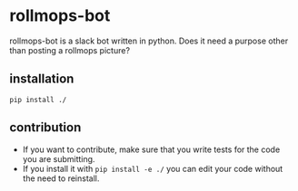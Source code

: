 # rollmops-bot
rollmops-bot is a slack bot written in python. Does it need a purpose other
than posting a rollmops picture?

## installation
```
pip install ./
```
## contribution
* If you want to contribute, make sure that you write tests for the code you are
submitting.
* If you install it with ``` pip install -e ./ ``` you can edit your
code without the need to reinstall.

